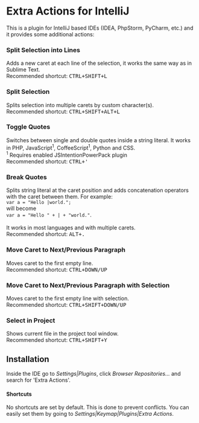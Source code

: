 # Extra Actions for IntelliJ
This is a plugin for IntelliJ based IDEs (IDEA, PhpStorm, PyCharm, etc.) and it provides some additional actions:

### Split Selection into Lines
Adds a new caret at each line of the selection, it works the same way as in Sublime Text.<br>
Recommended shortcut: <kbd>CTRL+SHIFT+L</kbd>

### Split Selection
Splits selection into multiple carets by custom character(s).<br>
Recommended shortcut: <kbd>CTRL+SHIFT+ALT+L</kbd>

### Toggle Quotes
Switches between single and double quotes inside a string literal.
It works in PHP, JavaScript<sup>1</sup>, CoffeeScript<sup>1</sup>, Python and CSS.<br>
<sup>1</sup> Requires enabled JSIntentionPowerPack plugin<br>
Recommended shortcut: <kbd>CTRL+'</kbd>

### Break Quotes
Splits string literal at the caret position and adds concatenation
operators with the caret between them. For example:<br>
`var a = "Hello |world.";`<br>
will become<br>
`var a = "Hello " + | + "world."`.<br>
<br>It works in most languages and with multiple carets.<br>
Recommended shortcut: <kbd>ALT+.</kbd>

### Move Caret to Next/Previous Paragraph
Moves caret to the first empty line.<br>
Recommended shortcut: <kbd>CTRL+DOWN/UP</kbd>

### Move Caret to Next/Previous Paragraph with Selection
Moves caret to the first empty line with selection.<br>
Recommended shortcut: <kbd>CTRL+SHIFT+DOWN/UP</kbd>

### Select in Project
Shows current file in the project tool window.<br>
Recommended shortcut: <kbd>CTRL+SHIFT+Y</kbd>

## Installation
Inside the IDE go to _Settings|Plugins_, click _Browser Repositories..._ and search for 'Extra Actions'.

#### Shortcuts
No shortcuts are set by default. This is done to prevent conflicts.
You can easily set them by going to _Settings|Keymap|Plugins|Extra Actions_.
